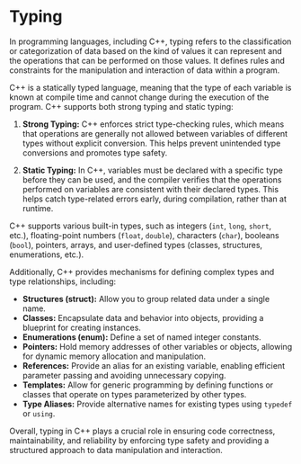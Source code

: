 # Typing

In programming languages, including C++, typing refers to the classification or categorization of data based on the kind of values it can represent and the operations that can be performed on those values. It defines rules and constraints for the manipulation and interaction of data within a program.

C++ is a statically typed language, meaning that the type of each variable is known at compile time and cannot change during the execution of the program. C++ supports both strong typing and static typing:

1. **Strong Typing:** C++ enforces strict type-checking rules, which means that operations are generally not allowed between variables of different types without explicit conversion. This helps prevent unintended type conversions and promotes type safety.

2. **Static Typing:** In C++, variables must be declared with a specific type before they can be used, and the compiler verifies that the operations performed on variables are consistent with their declared types. This helps catch type-related errors early, during compilation, rather than at runtime.

C++ supports various built-in types, such as integers (`int`, `long`, `short`, etc.), floating-point numbers (`float`, `double`), characters (`char`), booleans (`bool`), pointers, arrays, and user-defined types (classes, structures, enumerations, etc.).

Additionally, C++ provides mechanisms for defining complex types and type relationships, including:

- **Structures (struct):** Allow you to group related data under a single name.
- **Classes:** Encapsulate data and behavior into objects, providing a blueprint for creating instances.
- **Enumerations (enum):** Define a set of named integer constants.
- **Pointers:** Hold memory addresses of other variables or objects, allowing for dynamic memory allocation and manipulation.
- **References:** Provide an alias for an existing variable, enabling efficient parameter passing and avoiding unnecessary copying.
- **Templates:** Allow for generic programming by defining functions or classes that operate on types parameterized by other types.
- **Type Aliases:** Provide alternative names for existing types using `typedef` or `using`.

Overall, typing in C++ plays a crucial role in ensuring code correctness, maintainability, and reliability by enforcing type safety and providing a structured approach to data manipulation and interaction.